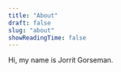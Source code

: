 ```yaml
---
title: "About"
draft: false
slug: "about"
showReadingTime: false
---
```


Hi, my name is Jorrit Gorseman.
